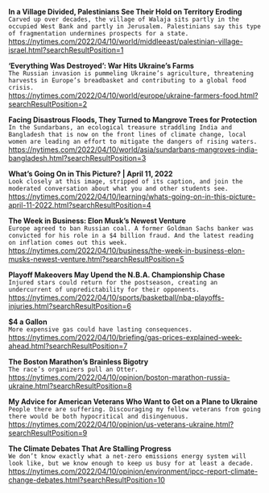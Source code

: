 **In a Village Divided, Palestinians See Their Hold on Territory Eroding**\
`Carved up over decades, the village of Walaja sits partly in the occupied West Bank and partly in Jerusalem. Palestinians say this type of fragmentation undermines prospects for a state.`\
https://nytimes.com/2022/04/10/world/middleeast/palestinian-village-israel.html?searchResultPosition=1

**‘Everything Was Destroyed’: War Hits Ukraine’s Farms**\
`The Russian invasion is pummeling Ukraine’s agriculture, threatening harvests in Europe’s breadbasket and contributing to a global food crisis.`\
https://nytimes.com/2022/04/10/world/europe/ukraine-farmers-food.html?searchResultPosition=2

**Facing Disastrous Floods, They Turned to Mangrove Trees for Protection**\
`In the Sundarbans, an ecological treasure straddling India and Bangladesh that is now on the front lines of climate change, local women are leading an effort to mitigate the dangers of rising waters.`\
https://nytimes.com/2022/04/10/world/asia/sundarbans-mangroves-india-bangladesh.html?searchResultPosition=3

**What’s Going On in This Picture? | April 11, 2022**\
`Look closely at this image, stripped of its caption, and join the moderated conversation about what you and other students see.`\
https://nytimes.com/2022/04/10/learning/whats-going-on-in-this-picture-april-11-2022.html?searchResultPosition=4

**The Week in Business: Elon Musk’s Newest Venture**\
`Europe agreed to ban Russian coal. A former Goldman Sachs banker was convicted for his role in a $4 billion fraud. And the latest reading on inflation comes out this week.`\
https://nytimes.com/2022/04/10/business/the-week-in-business-elon-musks-newest-venture.html?searchResultPosition=5

**Playoff Makeovers May Upend the N.B.A. Championship Chase**\
`Injured stars could return for the postseason, creating an undercurrent of unpredictability for their opponents.`\
https://nytimes.com/2022/04/10/sports/basketball/nba-playoffs-injuries.html?searchResultPosition=6

**$4 a Gallon**\
`More expensive gas could have lasting consequences.`\
https://nytimes.com/2022/04/10/briefing/gas-prices-explained-week-ahead.html?searchResultPosition=7

**The Boston Marathon’s Brainless Bigotry**\
`The race’s organizers pull an Otter.`\
https://nytimes.com/2022/04/10/opinion/boston-marathon-russia-ukraine.html?searchResultPosition=8

**My Advice for American Veterans Who Want to Get on a Plane to Ukraine**\
`People there are suffering. Discouraging my fellow veterans from going there would be both hypocritical and disingenuous. `\
https://nytimes.com/2022/04/10/opinion/us-veterans-ukraine.html?searchResultPosition=9

**The Climate Debates That Are Stalling Progress**\
`We don’t know exactly what a net-zero emissions energy system will look like, but we know enough to keep us busy for at least a decade.`\
https://nytimes.com/2022/04/10/opinion/environment/ipcc-report-climate-change-debates.html?searchResultPosition=10

